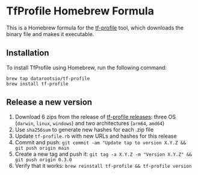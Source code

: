 # TfProfile Homebrew Formula

This is a Homebrew formula for the [tf-profile](https://github.com/datarootsio/tf-profile) tool, which downloads the binary file and makes it executable.

## Installation

To install TfProfile using Homebrew, run the following command:

```shell
brew tap datarootsio/tf-profile
brew install tf-profile
```

## Release a new version

1. Download 6 zips from the release of [tf-profile releases](https://github.com/datarootsio/tf-profile/releases): three OS (`darwin`, `linux`, `windows`) and two architectures (`arm64`, `amd64`)
2. Use `sha256sum` to generate new hashes for each .zip file
3. Update `tf-profile.rb` with new URLs and hashes for this release
4. Commit and push: `git commit -am "Update tap to version X.Y.Z && git push origin main`
5. Create a new tag and push it: `git tag -a X.Y.Z -m "Version X.Y.Z" && git push origin 0.3.0`
6. Verify that it works: `brew reinstall tf-profile && tf-profile version`
